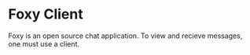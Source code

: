 # Foxy Client

Foxy is an open source chat application. To view and recieve messages, one must use a client.
